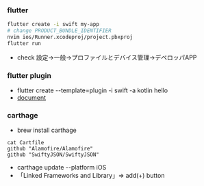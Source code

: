 ### flutter
```bash
flutter create -i swift my-app
# change PRODUCT_BUNDLE_IDENTIFIER
nvim ios/Runner.xcodeproj/project.pbxproj
flutter run
```
- check 設定->一般->プロファイルとデバイス管理->デベロッパAPP

### flutter plugin
- flutter create --template=plugin -i swift -a kotlin hello
- [document](https://flutter.io/developing-packages/)

### carthage
- brew install carthage
```
cat Cartfile
github "Alamofire/Alamofire"
github "SwiftyJSON/SwiftyJSON"
```
- carthage update --platform iOS
- 「Linked Frameworks and Library」=> add(+) button
